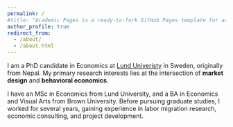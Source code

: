 ```yaml
---
permalink: /
#title: "Academic Pages is a ready-to-fork GitHub Pages template for academic personal websites"
author_profile: true
redirect_from: 
  - /about/
  - /about.html
---
```

I am a PhD candidate in Economics at [Lund Univeristy](https://portal.research.lu.se/en/persons/prakriti-thami) in Sweden, originally from Nepal. My primary research interests lies at the intersection of **market design** and **behavioral economics**. 

I have an MSc in Economics from Lund University, and a BA in Economics and Visual Arts from Brown University. Before pursuing graduate studies, I worked for several years, gaining experience in labor migration research, economic consulting, and project development.



